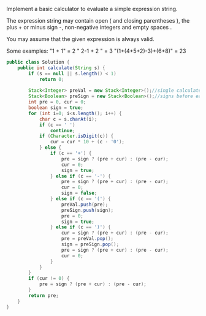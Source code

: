 Implement a basic calculator to evaluate a simple expression string.

The expression string may contain open ( and closing parentheses ), the plus + or minus sign -, non-negative integers and empty spaces .

You may assume that the given expression is always valid.

Some examples:
"1 + 1" = 2
" 2-1 + 2 " = 3
"(1+(4+5+2)-3)+(6+8)" = 23
```java
public class Solution {
    public int calculate(String s) {
        if (s == null || s.length() < 1)
            return 0;
        
        Stack<Integer> preVal = new Stack<Integer>();//single calculated values before each '('
        Stack<Boolean> preSign = new Stack<Boolean>();//signs before each '('
        int pre = 0, cur = 0;
        boolean sign = true;
        for (int i=0; i<s.length(); i++) {
            char c = s.charAt(i);
            if (c == ' ')
                continue;
            if (Character.isDigit(c)) {
                cur = cur * 10 + (c - '0');
            } else {
                if (c == '+') {
                    pre = sign ? (pre + cur) : (pre - cur);
                    cur = 0;
                    sign = true;
                } else if (c == '-') {
                    pre = sign ? (pre + cur) : (pre - cur);
                    cur = 0;
                    sign = false;
                } else if (c == '(') {
                    preVal.push(pre);
                    preSign.push(sign);
                    pre = 0;
                    sign = true;
                } else if (c == ')') {
                    cur = sign ? (pre + cur) : (pre - cur);
                    pre = preVal.pop();
                    sign = preSign.pop();
                    pre = sign ? (pre + cur) : (pre - cur);
                    cur = 0;
                }
            }
        }
        if (cur != 0) {
            pre = sign ? (pre + cur) : (pre - cur);
        }
        return pre;
    }
}
```
